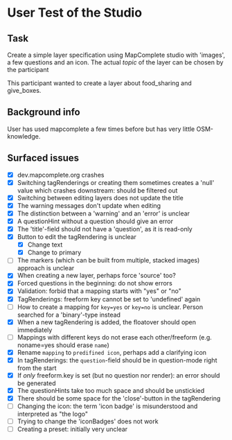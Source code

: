 # User Test of the Studio

## Task

Create a simple layer specification using MapComplete studio with 'images', a few questions and an icon. The actual _topic_ of the layer can be chosen by the participant

This participant wanted to create a layer about food_sharing and give_boxes.

## Background info

User has used mapcomplete a few times before but has very little OSM-knowledge.

## Surfaced issues

- [x] dev.mapcomplete.org crashes
- [x] Switching tagRenderings or creating them sometimes creates a 'null' value which crashes downstream: should be filtered out 
- [x] Switching between editing layers does not update the title
- [x] The warning messages don't update when editing
- [x] The distinction between a 'warning' and an 'error' is unclear
- [x] A questionHint without a question should give an error
- [x] The 'title'-field should not have a 'question', as it is read-only
- [x] Button to edit the tagRendering is unclear
  - [x] Change text
  - [x] Change to primary
- [ ] The markers (which can be built from multiple, stacked images) approach is unclear
- [x] When creating a new layer, perhaps force 'source' too?
- [x] Forced questions in the beginning: do not show errors
- [x] Validation: forbid that a mapping starts with "yes" or "no"
- [x] TagRenderings: freeform key cannot be set to 'undefined' again
- [ ] How to create a mapping for `key=yes` or `key=no` is unclear. Person searched for a 'binary'-type instead
- [x] When a new tagRendering is added, the floatover should open immediately
- [ ] Mappings with different keys do not erase each other/freeform (e.g. noname=yes should erase `name`)
- [x] Rename `mapping` to `predifined icon`, perhaps add a clarifying icon
- [x] In tagRenderings: the `question`-field should be in question-mode right from the start
- [x] If _only_ freeform.key is set (but no question nor render): an error should be generated
- [x] The questionHints take too much space and should be unstickied
- [x] There should be some space for the 'close'-button in the tagRendering
- [ ] Changing the icon: the term 'icon badge' is misunderstood and interpreted as "the logo"
- [ ] Trying to change the 'iconBadges' does not work
- [ ] Creating a preset: initially very unclear
